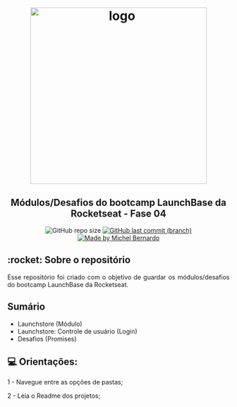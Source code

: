 <h1 align="center">
    <img alt="logo" src="https://storage.googleapis.com/golden-wind/bootcamp-launchbase/logo.png" width="400px" />
</h1>

<h2 align="center">
    Módulos/Desafios do bootcamp LaunchBase da Rocketseat - Fase 04
</h2>

<p align="center">
    <img alt="GitHub repo size" src="https://img.shields.io/github/repo-size/bernardojachegou/launchbase_advanced_rocketseat?color=%23ff9900&style=for-the-badge">
    <a href="https://github.com/bernardojachegou/launchbase_advanced_rocketseat/commits/master">
        <img alt="GitHub last commit (branch)" 
        src="https://img.shields.io/github/last-commit/bernardojachegou/launchbase_advanced_rocketseat/master?color=%23ff9900&style=for-the-badge">
    </a>
    <a target="blank" href="https://www.linkedin.com/in/bernardojachegou/">
        <img alt="Made by Michel Bernardo"
            src="https://img.shields.io/badge/Mady%20By-Michel%20Bernardo-%23ff9900?style=for-the-badge">
    </a>
</p>

<h2> :rocket: Sobre o repositório </h2>

<p align="justify">Esse repositório foi criado com o objetivo de guardar os módulos/desafios do bootcamp
    LaunchBase da Rocketseat.</p>

<h2> Sumário </h2>

<ul>
    <li>Launchstore (Módulo)</li>
    <li>Launchstore: Controle de usuário (Login)</li>
    <li>Desafios (Promises)</li>
</ul>

## :computer: Orientações:

1 - Navegue entre as opções de pastas;

2 - Leia o Readme dos projetos;

